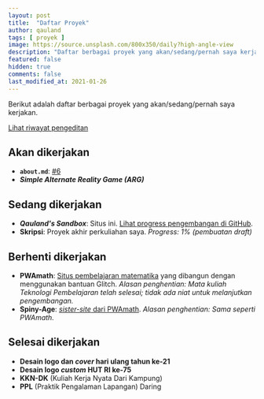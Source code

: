 ```yaml
---
layout: post
title:  "Daftar Proyek"
author: qauland
tags: [ proyek ]
image: https://source.unsplash.com/800x350/daily?high-angle-view
description: "Daftar berbagai proyek yang akan/sedang/pernah saya kerjakan."
featured: false
hidden: true
comments: false
last_modified_at: 2021-01-26
---
```


Berikut adalah daftar berbagai proyek yang akan/sedang/pernah saya kerjakan.

[Lihat riwayat pengeditan](https://github.com/qauland/qauland.github.io/commits/master/_posts/2020-08-16-daftar-proyek.md)

## Akan dikerjakan

- **`about.md`**: [#6](https://github.com/qauland/qauland.github.io/issues/6)
- ***Simple Alternate Reality Game (ARG)*** 

## Sedang dikerjakan

- ***Qauland's Sandbox***: Situs ini. [Lihat progress pengembangan di GitHub](https://github.com/qauland/qauland.github.io).
- **Skripsi**: Proyek akhir perkuliahan saya. *Progress: 1% (pembuatan draft)*

## Berhenti dikerjakan

- **PWAmath**: [Situs pembelajaran matematika](https://teknojaran.glitch.me) yang dibangun dengan menggunakan bantuan Glitch. *Alasan penghentian: Mata kuliah Teknologi Pembelajaran telah selesai; tidak ada niat untuk melanjutkan pengembangan.*
- **Spiny-Age**: [*sister-site* dari PWAmath](https://spiny-age.glitch.me). *Alasan penghentian: Sama seperti PWAmath.*

## Selesai dikerjakan

- **Desain logo dan *cover* hari ulang tahun ke-21**
- **Desain logo *custom* HUT RI ke-75**
- **KKN-DK** (Kuliah Kerja Nyata Dari Kampung)
- **PPL** (Praktik Pengalaman Lapangan) Daring
